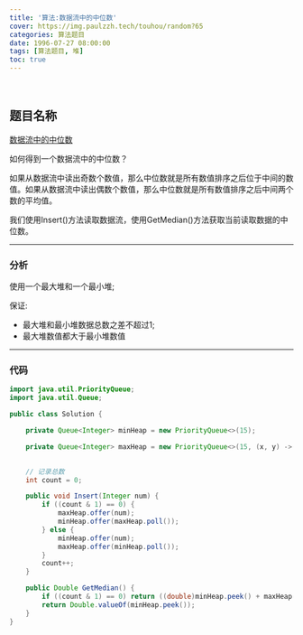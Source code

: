 ```yaml
---
title: '算法:数据流中的中位数'
cover: https://img.paulzzh.tech/touhou/random?65
categories: 算法题目
date: 1996-07-27 08:00:00
tags: [算法题目, 堆]
toc: true
---
```


<br/>

<!--more-->

## 题目名称

[数据流中的中位数](https://www.nowcoder.com/practice/9be0172896bd43948f8a32fb954e1be1?tpId=13&tqId=11216&tPage=4&rp=1&ru=%2Fta%2Fcoding-interviews&qru=%2Fta%2Fcoding-interviews%2Fquestion-ranking)

如何得到一个数据流中的中位数？

如果从数据流中读出奇数个数值，那么中位数就是所有数值排序之后位于中间的数值。如果从数据流中读出偶数个数值，那么中位数就是所有数值排序之后中间两个数的平均值。

我们使用Insert()方法读取数据流，使用GetMedian()方法获取当前读取数据的中位数。

****

### 分析

使用一个最大堆和一个最小堆;

保证:

-   最大堆和最小堆数据总数之差不超过1;
-   最大堆数值都大于最小堆数值

****

### 代码

```java
import java.util.PriorityQueue;
import java.util.Queue;

public class Solution {

    private Queue<Integer> minHeap = new PriorityQueue<>(15);

    private Queue<Integer> maxHeap = new PriorityQueue<>(15, (x, y) -> y - x);

    
    // 记录总数
    int count = 0;

    public void Insert(Integer num) {
        if ((count & 1) == 0) {
            maxHeap.offer(num);
            minHeap.offer(maxHeap.poll());
        } else {
            minHeap.offer(num);
            maxHeap.offer(minHeap.poll());
        }
        count++;
    }

    public Double GetMedian() {
        if ((count & 1) == 0) return ((double)minHeap.peek() + maxHeap.peek()) / 2;
        return Double.valueOf(minHeap.peek());
    }
}
```

